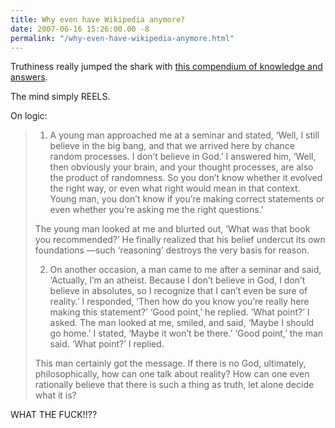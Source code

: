 ```yaml
---
title: Why even have Wikipedia anymore?
date: 2007-06-16 15:26:00.00 -8
permalink: "/why-even-have-wikipedia-anymore.html"
---
```

Truthiness really jumped the shark with [this compendium of knowledge and answers](http://www.answersingenesis.org/home/area/qa.asp).

The mind simply REELS.

On logic:

> 1. A young man approached me at a seminar and stated, ‘Well, I still believe in the big bang, and that we arrived here by chance random processes. I don’t believe in God.’ I answered him, ‘Well, then obviously your brain, and your thought processes, are also the product of randomness. So you don’t know whether it evolved the right way, or even what right would mean in that context. Young man, you don’t know if you’re making correct statements or even whether you’re asking me the right questions.’
>
> The young man looked at me and blurted out, ‘What was that book you recommended?’ He finally realized that his belief undercut its own foundations —such ‘reasoning’ destroys the very basis for reason.
>
> 2. On another occasion, a man came to me after a seminar and said, ‘Actually, I’m an atheist. Because I don’t believe in God, I don’t believe in absolutes, so I recognize that I can’t even be sure of reality.’ I responded, ‘Then how do you know you’re really here making this statement?’ ‘Good point,’ he replied. ‘What point?’ I asked. The man looked at me, smiled, and said, ‘Maybe I should go home.’ I stated, ‘Maybe it won’t be there.’ ‘Good point,’ the man said. ‘What point?’ I replied.
>
> This man certainly got the message. If there is no God, ultimately, philosophically, how can one talk about reality? How can one even rationally believe that there is such a thing as truth, let alone decide what it is?

WHAT THE FUCK!!??
